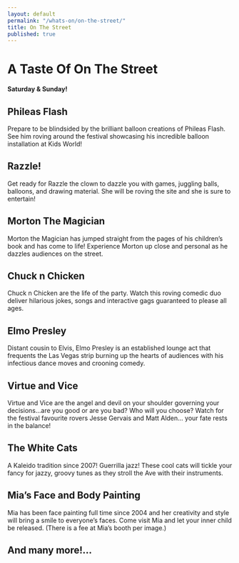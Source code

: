 ```yaml
---
layout: default
permalink: "/whats-on/on-the-street/"
title: On The Street
published: true
---
```




# A Taste Of On The Street

**Saturday & Sunday!**

## Phileas Flash
Prepare to be blindsided by the brilliant balloon creations of Phileas Flash. See him roving around the festival showcasing his incredible balloon installation at Kids World!

## Razzle!
Get ready for Razzle the clown to dazzle you with games, juggling balls, balloons, and drawing material. She will be roving the site and she is sure to entertain!

## Morton The Magician
Morton the Magician has jumped straight from the pages of his children’s book and has come to life! Experience Morton up close and personal as he dazzles audiences on the street.

## Chuck n Chicken
Chuck n Chicken are the life of the party. Watch this roving comedic duo deliver hilarious jokes, songs and interactive gags guaranteed to please all ages.

## Elmo Presley
Distant cousin to Elvis, Elmo Presley is an established lounge act that frequents the Las Vegas strip burning up the hearts of audiences with his infectious dance moves and crooning comedy.

## Virtue and Vice 
Virtue and Vice are the angel and devil on your shoulder governing your decisions...are you good or are you bad? Who will you choose? Watch for the festival favourite rovers Jesse Gervais and Matt Alden... your fate rests in the balance!

## The White Cats
A Kaleido tradition since 2007! Guerrilla jazz! These cool cats will tickle your fancy for jazzy, groovy tunes as they stroll the Ave with their instruments.

## Mia’s Face and Body Painting 
Mia has been face painting full time since 2004 and her creativity and style will bring a smile to everyone’s faces. Come visit Mia and let your inner child be released. (There is a fee at Mia’s booth per image.)

## And many more!...


